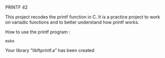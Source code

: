 PRINTF 42

This project recodes the printf function in C. It is a practice project to work on variadic functions and to better understand how printf works.

How to use the printf program :

    make

Your library "libftprintf.a" has been created
